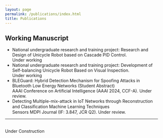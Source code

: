 ```yaml
---
layout: page
permalink: /publications/index.html
title: Publications
---
```



## Working Manuscript

- National undergraduate research and training project: Research and Design of Unicycle Robot based on Cascade PID Control.<br>Under working
- National undergraduate research and training project: Development of Self-balancing Unicycle Robot Based on Visual Inspection.<br>Under working
- BLEGuard: Hybrid Detection Mechanism for Spoofing Attacks in Bluetooth Low Energy Networks (Student Abstract)<br>AAAI Conference on Artificial Intelligence (AAAI 2024, CCF-A). Under review.<br>
- Detecting Multiple-mix-attack in IoT Networks through Reconstruction and Classiﬁcation Machine Learning Techniques<br>Sensors MDPI Journal (IF: 3.847, JCR Q2). Under review.<br>

---
<br>Under Construction

